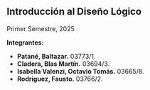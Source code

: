 ## **Introducción al Diseño Lógico**  
Primer Semestre, 2025  

**Integrantes:**  
- **Patané, Baltazar.** 03773/1.  
- **Cladera, Blas Martín.** 03694/3.  
- **Isabella Valenzi, Octavio Tomás.** 03665/8.  
- **Rodriguez, Fausto.** 03766/2.  
